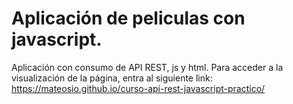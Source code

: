 # Aplicación de peliculas con javascript.
Aplicación con consumo de API REST, js y html.
Para acceder a la visualización de la página, entra al siguiente link:
 https://mateosio.github.io/curso-api-rest-javascript-practico/
